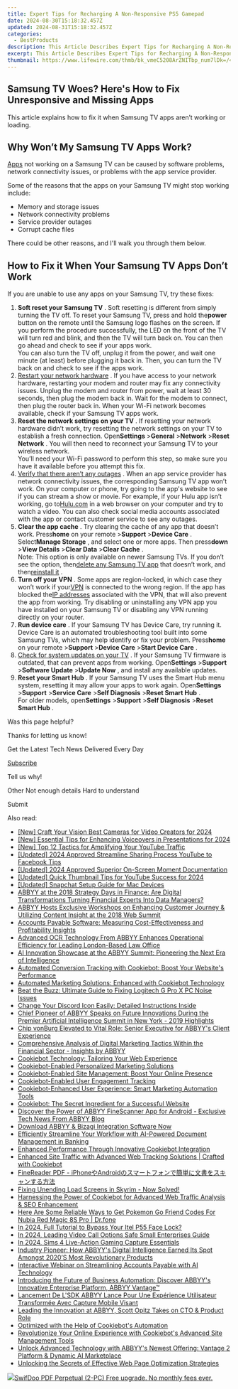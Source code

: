 ```yaml
---
title: Expert Tips for Recharging A Non-Responsive PS5 Gamepad
date: 2024-08-30T15:18:32.457Z
updated: 2024-08-31T15:18:32.457Z
categories:
  - BestProducts
description: This Article Describes Expert Tips for Recharging A Non-Responsive PS5 Gamepad
excerpt: This Article Describes Expert Tips for Recharging A Non-Responsive PS5 Gamepad
thumbnail: https://www.lifewire.com/thmb/bk_vmeC5208ArZNITbp_num7lDk=/400x300/filters:no_upscale():max_bytes(150000):strip_icc():format(webp)/how-to-fix-it-when-a-ps5-controller-won-t-charge-5091655-2c9fc012262d478d83f6dd5d297b1024.jpg
---
```


## Samsung TV Woes? Here's How to Fix Unresponsive and Missing Apps
 This article explains how to fix it when Samsung TV apps aren’t working or loading.

## Why Won’t My Samsung TV Apps Work?

[Apps](https://www.lifewire.com/what-are-apps-1616114) not working on a Samsung TV can be caused by software problems, network connectivity issues, or problems with the app service provider.

 Some of the reasons that the apps on your Samsung TV might stop working include:

* Memory and storage issues
* Network connectivity problems
* Service provider outages
* Corrupt cache files

 There could be other reasons, and I'll walk you through them below.

## How to Fix it When Your Samsung TV Apps Don’t Work

 If you are unable to use any apps on your Samsung TV, try these fixes:  

1. **Soft reset your Samsung TV** . Soft resetting is different from simply turning the TV off. To reset your Samsung TV, press and hold the**power** button on the remote until the Samsung logo flashes on the screen. If you perform the procedure successfully, the LED on the front of the TV will turn red and blink, and then the TV will turn back on. You can then go ahead and check to see if your apps work.  
 You can also turn the TV off, unplug it from the power, and wait one minute (at least) before plugging it back in. Then, you can turn the TV back on and check to see if the apps work.
2. [Restart your network hardware](https://www.lifewire.com/how-to-properly-restart-a-router-modem-2624570) . If you have access to your network hardware, restarting your modem and router may fix any connectivity issues. Unplug the modem and router from power, wait at least 30 seconds, then plug the modem back in. Wait for the modem to connect, then plug the router back in. When your Wi-Fi network becomes available, check if your Samsung TV apps work.
3. **Reset the network settings on your TV** . If resetting your network hardware didn’t work, try resetting the network settings on your TV to establish a fresh connection. Open**Settings** \>**General** \>**Network** \>**Reset Network** . You will then need to reconnect your Samsung TV to your wireless network.  
 You’ll need your Wi-Fi password to perform this step, so make sure you have it available before you attempt this fix.
4. [Verify that there aren’t any outages](https://www.lifewire.com/is-website-down-3482172) . When an app service provider has network connectivity issues, the corresponding Samsung TV app won’t work. On your computer or phone, try going to the app's website to see if you can stream a show or movie. For example, if your Hulu app isn’t working, go to[Hulu.com](https://hulu.com) in a web browser on your computer and try to watch a video. You can also check social media accounts associated with the app or contact customer service to see any outages.
5. **Clear the app cache** . Try clearing the cache of any app that doesn’t work. Press**home** on your remote >**Support** \>**Device Care** . Select**Manage Storage** , and select one or more apps. Then press**down** \>**View Details** \>**Clear Data** \>**Clear Cache** .  
 Note: This option is only available on newer Samsung TVs. If you don’t see the option, then[delete any Samsung TV app](https://www.lifewire.com/how-to-delete-apps-on-a-samsung-smart-tv-4589138) that doesn’t work, and then[reinstall it](https://www.lifewire.com/download-apps-on-samsung-smart-tv-5223578) .
6. **Turn off your VPN** . Some apps are region-locked, in which case they won’t work if your[VPN](https://www.lifewire.com/what-is-a-vpn-5189778) is connected to the wrong region. If the app has blocked the[IP addresses](https://www.lifewire.com/what-is-an-ip-address-2625920) associated with the VPN, that will also prevent the app from working. Try disabling or uninstalling any VPN app you have installed on your Samsung TV or disabling any VPN running directly on your router.
7. **Run device care** . If your Samsung TV has Device Care, try running it. Device Care is an automated troubleshooting tool built into some Samsung TVs, which may help identify or fix your problem. Press**home** on your remote >**Support** \>**Device Care** \>**Start Device Care** .
8. [Check for system updates on your TV](https://www.lifewire.com/update-samsung-smart-tv-4172014) . If your Samsung TV firmware is outdated, that can prevent apps from working. Open**Settings** \>**Support** \>**Software Update** \>**Update Now** , and install any available updates.
9. **Reset your Smart Hub** . If your Samsung TV uses the Smart Hub menu system, resetting it may allow your apps to work again. Open**Settings** \>**Support** \>**Service Care** \>**Self Diagnosis** \>**Reset Smart Hub** .  
 For older models, open**Settings** \>**Support** \>**Self Diagnosis** \>**Reset Smart Hub** .

Was this page helpful?

Thanks for letting us know!

 Get the Latest Tech News Delivered Every Day

[Subscribe](https://www.lifewire.com/#)

Tell us why!

 Other  Not enough details  Hard to understand

 Submit

<ins class="adsbygoogle"
     style="display:block"
     data-ad-format="autorelaxed"
     data-ad-client="ca-pub-7571918770474297"
     data-ad-slot="1223367746"></ins>



<ins class="adsbygoogle"
     style="display:block"
     data-ad-client="ca-pub-7571918770474297"
     data-ad-slot="8358498916"
     data-ad-format="auto"
     data-full-width-responsive="true"></ins>

<span class="atpl-alsoreadstyle">Also read:</span>
<div><ul>
<li><a href="https://facebook-video-share.techidaily.com/new-craft-your-vision-best-cameras-for-video-creators-for-2024/"><u>[New] Craft Your Vision  Best Cameras for Video Creators for 2024</u></a></li>
<li><a href="https://screen-mirroring-recording.techidaily.com/new-essential-tips-for-enhancing-voiceovers-in-presentations-for-2024/"><u>[New] Essential Tips for Enhancing Voiceovers in Presentations for 2024</u></a></li>
<li><a href="https://facebook-video-footage.techidaily.com/new-top-12-tactics-for-amplifying-your-youtube-traffic/"><u>[New] Top 12 Tactics for Amplifying Your YouTube Traffic</u></a></li>
<li><a href="https://facebook-video-content.techidaily.com/updated-2024-approved-streamline-sharing-process-youtube-to-facebook-tips/"><u>[Updated] 2024 Approved  Streamline Sharing Process  YouTube to Facebook Tips</u></a></li>
<li><a href="https://remote-screen-capture.techidaily.com/updated-2024-approved-superior-on-screen-moment-documentation/"><u>[Updated] 2024 Approved  Superior On-Screen Moment Documentation</u></a></li>
<li><a href="https://youtube-web.techidaily.com/ed-quick-thumbnail-tips-for-youtube-success-for-2024/"><u>[Updated] Quick Thumbnail Tips for YouTube Success for 2024</u></a></li>
<li><a href="https://snapchat-videos.techidaily.com/updated-snapchat-setup-guide-for-mac-devices/"><u>[Updated] Snapchat Setup Guide for Mac Devices</u></a></li>
<li><a href="https://techtrends.techidaily.com/abbyy-at-the-2018-strategy-days-in-finance-are-digital-transformations-turning-financial-experts-into-data-managers/"><u>ABBYY at the 2018 Strategy Days in Finance: Are Digital Transformations Turning Financial Experts Into Data Managers?</u></a></li>
<li><a href="https://techtrends.techidaily.com/abbyy-hosts-exclusive-workshops-on-enhancing-customer-journey-and-utilizing-content-insight-at-the-2018-web-summit/"><u>ABBYY Hosts Exclusive Workshops on Enhancing Customer Journey & Utilizing Content Insight at the 2018 Web Summit</u></a></li>
<li><a href="https://techtrends.techidaily.com/accounts-payable-software-measuring-cost-effectiveness-and-profitability-insights/"><u>Accounts Payable Software: Measuring Cost-Effectiveness and Profitability Insights</u></a></li>
<li><a href="https://techtrends.techidaily.com/advanced-ocr-technology-from-abbyy-enhances-operational-efficiency-for-leading-london-based-law-office/"><u>Advanced OCR Technology From ABBYY Enhances Operational Efficiency for Leading London-Based Law Office</u></a></li>
<li><a href="https://techtrends.techidaily.com/ai-innovation-showcase-at-the-abbyy-summit-pioneering-the-next-era-of-intelligence/"><u>AI Innovation Showcase at the ABBYY Summit: Pioneering the Next Era of Intelligence</u></a></li>
<li><a href="https://techtrends.techidaily.com/automated-conversion-tracking-with-cookiebot-boost-your-websites-performance/"><u>Automated Conversion Tracking with Cookiebot: Boost Your Website's Performance</u></a></li>
<li><a href="https://techtrends.techidaily.com/automated-marketing-solutions-enhanced-with-cookiebot-technology/"><u>Automated Marketing Solutions: Enhanced with Cookiebot Technology</u></a></li>
<li><a href="https://sound-issues.techidaily.com/beat-the-buzz-ultimate-guide-to-fixing-logitech-g-pro-x-pc-noise-issues/"><u>Beat the Buzz: Ultimate Guide to Fixing Logitech G Pro X PC Noise Issues</u></a></li>
<li><a href="https://tech-renaissance.techidaily.com/1722876876536-change-your-discord-icon-easily-detailed-instructions-inside/"><u>Change Your Discord Icon Easily: Detailed Instructions Inside</u></a></li>
<li><a href="https://techtrends.techidaily.com/chief-pioneer-of-abbyy-speaks-on-future-innovations-during-the-premier-artificial-intelligence-summit-in-new-york-2019-highlights/"><u>Chief Pioneer of ABBYY Speaks on Future Innovations During the Premier Artificial Intelligence Summit in New York - 2019 Highlights</u></a></li>
<li><a href="https://techtrends.techidaily.com/chip-vonburg-elevated-to-vital-role-senior-executive-for-abbyys-client-experience/"><u>Chip vonBurg Elevated to Vital Role: Senior Executive for ABBYY's Client Experience</u></a></li>
<li><a href="https://techtrends.techidaily.com/comprehensive-analysis-of-digital-marketing-tactics-within-the-financial-sector-insights-by-abbyy/"><u>Comprehensive Analysis of Digital Marketing Tactics Within the Financial Sector - Insights by ABBYY</u></a></li>
<li><a href="https://techtrends.techidaily.com/cookiebot-technology-tailoring-your-web-experience/"><u>Cookiebot Technology: Tailoring Your Web Experience</u></a></li>
<li><a href="https://techtrends.techidaily.com/cookiebot-enabled-personalized-marketing-solutions/"><u>Cookiebot-Enabled Personalized Marketing Solutions</u></a></li>
<li><a href="https://techtrends.techidaily.com/cookiebot-enabled-site-management-boost-your-online-presence/"><u>Cookiebot-Enabled Site Management: Boost Your Online Presence</u></a></li>
<li><a href="https://techtrends.techidaily.com/cookiebot-enabled-user-engagement-tracking/"><u>Cookiebot-Enabled User Engagement Tracking</u></a></li>
<li><a href="https://techtrends.techidaily.com/cookiebot-enhanced-user-experience-smart-marketing-automation-tools/"><u>Cookiebot-Enhanced User Experience: Smart Marketing Automation Tools</u></a></li>
<li><a href="https://techtrends.techidaily.com/cookiebot-the-secret-ingredient-for-a-successful-website/"><u>Cookiebot: The Secret Ingredient for a Successful Website</u></a></li>
<li><a href="https://techtrends.techidaily.com/discover-the-power-of-abbyy-finescanner-app-for-android-exclusive-tech-news-from-abbyy-blog/"><u>Discover the Power of ABBYY FineScanner App for Android - Exclusive Tech News From ABBYY Blog</u></a></li>
<li><a href="https://techtrends.techidaily.com/download-abbyy-and-bizagi-integration-software-now/"><u>Download ABBYY & Bizagi Integration Software Now</u></a></li>
<li><a href="https://techtrends.techidaily.com/efficiently-streamline-your-workflow-with-ai-powered-document-management-in-banking/"><u>Efficiently Streamline Your Workflow with AI-Powered Document Management in Banking</u></a></li>
<li><a href="https://techtrends.techidaily.com/enhanced-performance-through-innovative-cookiebot-integration/"><u>Enhanced Performance Through Innovative Cookiebot Integration</u></a></li>
<li><a href="https://techtrends.techidaily.com/enhanced-site-traffic-with-advanced-web-tracking-solutions-crafted-with-cookiebot/"><u>Enhanced Site Traffic with Advanced Web Tracking Solutions | Crafted with Cookiebot</u></a></li>
<li><a href="https://techtrends.techidaily.com/finereader-pdf-iphoneandroid/"><u>FineReader PDF - iPhoneやAndroidのスマートフォンで簡単に文書をスキャンする方法</u></a></li>
<li><a href="https://common-error.techidaily.com/1723209195588-fixing-unending-load-screens-in-skyrim-now-solved/"><u>Fixing Unending Load Screens in Skyrim - Now Solved!</u></a></li>
<li><a href="https://techtrends.techidaily.com/harnessing-the-power-of-cookiebot-for-advanced-web-traffic-analysis-and-seo-enhancement/"><u>Harnessing the Power of Cookiebot for Advanced Web Traffic Analysis & SEO Enhancement</u></a></li>
<li><a href="https://pokemon-go-android.techidaily.com/here-are-some-reliable-ways-to-get-pokemon-go-friend-codes-for-nubia-red-magic-8s-pro-drfone-by-drfone-virtual-android/"><u>Here Are Some Reliable Ways to Get Pokemon Go Friend Codes For Nubia Red Magic 8S Pro | Dr.fone</u></a></li>
<li><a href="https://unlock-android.techidaily.com/in-2024-full-tutorial-to-bypass-your-itel-p55-face-lock-by-drfone-android/"><u>In 2024, Full Tutorial to Bypass Your Itel P55 Face Lock?</u></a></li>
<li><a href="https://video-screen-grab.techidaily.com/in-2024-leading-video-call-options-safe-small-enterprises-guide/"><u>In 2024, Leading Video Call Options  Safe Small Enterprises Guide</u></a></li>
<li><a href="https://video-capture.techidaily.com/in-2024-sims-4-live-action-gaming-capture-essentials/"><u>In 2024, Sims 4 Live-Action Gaming Capture Essentials</u></a></li>
<li><a href="https://techtrends.techidaily.com/industry-pioneer-how-abbyys-digital-intelligence-earned-its-spot-amongst-2020s-most-revolutionary-products/"><u>Industry Pioneer: How ABBYY's Digital Intelligence Earned Its Spot Amongst 2020’S Most Revolutionary Products</u></a></li>
<li><a href="https://techtrends.techidaily.com/interactive-webinar-on-streamlining-accounts-payable-with-ai-technology/"><u>Interactive Webinar on Streamlining Accounts Payable with AI Technology</u></a></li>
<li><a href="https://techtrends.techidaily.com/introducing-the-future-of-business-automation-discover-abbyys-innovative-enterprise-platform-abbyy-vantage/"><u>Introducing the Future of Business Automation: Discover ABBYY's Innovative Enterprise Platform, ABBYY Vantage™</u></a></li>
<li><a href="https://techtrends.techidaily.com/lancement-de-lsdk-abbyy-lance-pour-une-experience-utilisateur-transformee-avec-capture-mobile-visant/"><u>Lancement De L'SDK ABBYY Lance Pour Une Expérience Utilisateur Transformée Avec Capture Mobile Visant</u></a></li>
<li><a href="https://techtrends.techidaily.com/leading-the-innovation-at-abbyy-scott-opitz-takes-on-cto-and-product-role/"><u>Leading the Innovation at ABBYY, Scott Opitz Takes on CTO & Product Role</u></a></li>
<li><a href="https://techtrends.techidaily.com/optimized-with-the-help-of-cookiebots-automation/"><u>Optimized with the Help of Cookiebot's Automation</u></a></li>
<li><a href="https://techtrends.techidaily.com/revolutionize-your-online-experience-with-cookiebots-advanced-site-management-tools/"><u>Revolutionize Your Online Experience with Cookiebot's Advanced Site Management Tools</u></a></li>
<li><a href="https://techtrends.techidaily.com/unlock-advanced-technology-with-abbyys-newest-offering-vantage-2-platform-and-dynamic-ai-marketplace/"><u>Unlock Advanced Technology with ABBYY's Newest Offering: Vantage 2 Platform & Dynamic AI Marketplace</u></a></li>
<li><a href="https://techtrends.techidaily.com/unlocking-the-secrets-of-effective-web-page-optimization-strategies/"><u>Unlocking the Secrets of Effective Web Page Optimization Strategies</u></a></li>
</ul></div>

<!-- affiliate ads begin -->
<a href="https://purchase.swifdoo.com/order/checkout.php?PRODS=38709260&QTY=1&AFFILIATE=108875&CART=1"><img src="https://secure.avangate.com/images/merchant/8b932759a5a04ddb34bf79e3f9072e4b/products/Product%20box%20white-1024x1024.png" border="0">SwifDoo PDF Perpetual (2-PC)  Free upgrade. No monthly fees ever. </a>
<!-- affiliate ads end -->